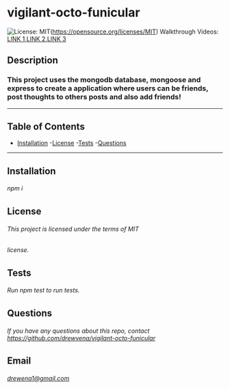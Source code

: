 # vigilant-octo-funicular
 
  ![License: MIT](https://img.shields.io/badge/License-MIT-yellow.svg)(https://opensource.org/licenses/MIT)
Walkthrough Videos: [LINK 1](https://drive.google.com/file/d/1EhTUwmzGr3qDbyz1bDCESML_6n4L3kp8/view)[,LINK 2](https://drive.google.com/file/d/1Pcle1dNDl1Dz4LMMSNhnxkyKYeaIUxOd/view)[,LINK 3](https://drive.google.com/file/d/1CtEBwKDHnmBg8lgNXykM6JJbeOiEBf1G/view)

 ##  Description
 ### This project uses the mongodb database, mongoose and express to create a application where users can be friends, post thoughts to others posts and also add friends!
 ---
 ## Table of Contents
 - [Installation](#installation)
 -[License](#license)
 -[Tests](#tests)
 -[Questions](#questions)
 ---
 ## Installation
 ###### npm i

 ## License
 ###### This project is licensed under the terms of MIT
 ###### license.

 ## Tests
 ###### Run npm test to run tests.
 
 ## Questions
 ###### If you have any questions about this repo, contact https://github.com/drewvena/vigilant-octo-funicular
 
 ## Email
 ###### drewena1@gmail.com


